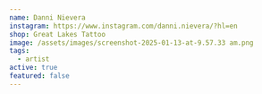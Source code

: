 ```yaml
---
name: Danni Nievera
instagram: https://www.instagram.com/danni.nievera/?hl=en
shop: Great Lakes Tattoo
image: /assets/images/screenshot-2025-01-13-at-9.57.33 am.png
tags:
  - artist
active: true
featured: false
---
```

